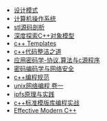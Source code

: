 * [设计模式]()
* [计算机操作系统](THE_COMPUTER_OPERATING_SYSTEM)
* [stl源码剖析]()
* [深度探索C++对象模型]()
* [c++ Templates](CPP_STD_TEMPLATE/README.md)
* [c++代码整洁之道]()
* [应用密码学-协议,算法与c源程序](APPLIED_CRYPTOGRAPHY_PROTOCOLS_ALGORITHMS_AND_SOURCE_CODE_IN_C/README.md)
* [密码编码学与网络安全]()
* [c++编程规范]()
* [unix网络编程 卷一](UNIX_NETWORK_PROGRAMMING_V1/README.md)
* [ipfs原理与实践](PRINCIPLES_AND_PRACTICES_OF_IPFS/README.md)
* [c++标准模版库编程实战](USING_THE_CPP_STANDARD_TEMPLATE_LIBRARIES/README.md)
* [Effective Modern C++](EFFECTIVE_MODERN_CPP/README.md)
